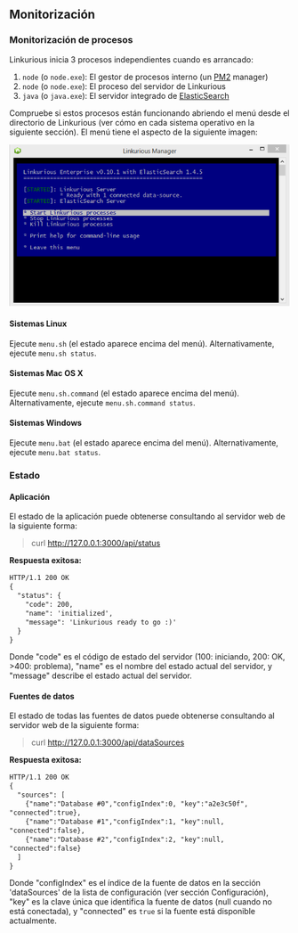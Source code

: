 ## Monitorización

### Monitorización de procesos

Linkurious inicia 3 procesos independientes cuando es arrancado:
1. `node` (o `node.exe`): El gestor de procesos interno (un [PM2](https://github.com/Unitech/pm2) manager)  
2. `node` (o `node.exe`): El proceso del servidor de Linkurious
3. `java` (o `java.exe`): El servidor integrado de [ElasticSearch](https://www.elastic.co/)

Compruebe si estos procesos están funcionando abriendo el menú desde el directorio de Linkurious (ver cómo en cada sistema operativo en la siguiente sección). El menú tiene el aspecto de la siguiente imagen:


![menu](../../en/administrate/Menu.png)


#### Sistemas Linux
 
Ejecute `menu.sh` (el estado aparece encima del menú). Alternativamente, ejecute `menu.sh status`.

#### Sistemas Mac OS X

Ejecute `menu.sh.command` (el estado aparece encima del menú). Alternativamente, ejecute `menu.sh.command status`.

#### Sistemas Windows

Ejecute `menu.bat` (el estado aparece encima del menú). Alternativamente, ejecute `menu.bat status`.

### Estado

#### Aplicación

El estado de la aplicación puede obtenerse consultando al servidor web de la siguiente forma:

> curl http://127.0.0.1:3000/api/status

**Respuesta exitosa:**

```
HTTP/1.1 200 OK
{
  "status": {
    "code": 200,
    "name": 'initialized',
    "message": 'Linkurious ready to go :)'
  }
}
```
Donde "code" es el código de estado del servidor (100: iniciando, 200: OK, >400: problema), "name" es el nombre del estado actual del servidor, y "message" describe el estado actual del servidor.

#### Fuentes de datos

El estado de todas las fuentes de datos puede obtenerse consultando al servidor web de la siguiente forma:

> curl http://127.0.0.1:3000/api/dataSources

**Respuesta exitosa:**

```
HTTP/1.1 200 OK
{
  "sources": [
    {"name":"Database #0","configIndex":0, "key":"a2e3c50f", "connected":true},
    {"name":"Database #1","configIndex":1, "key":null, "connected":false},
    {"name":"Database #2","configIndex":2, "key":null, "connected":false}
  ]
}
```

Donde "configIndex" es el índice de la fuente de datos en la sección 'dataSources' de la lista de configuración (ver sección Configuración), "key" es la clave única que identifica la fuente de datos (null cuando no está conectada), y "connected" es `true` si la fuente está disponible actualmente.
